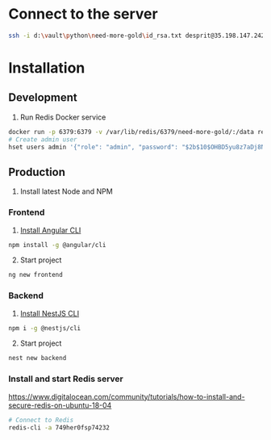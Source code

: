 # Connect to the server

```sh
ssh -i d:\vault\python\need-more-gold\id_rsa.txt desprit@35.198.147.242
```

# Installation

## Development

1. Run Redis Docker service

```sh
docker run -p 6379:6379 -v /var/lib/redis/6379/need-more-gold/:/data redis:alpine redis-server --requirepass r6121343809cbab19 --appendonly yes
# Create admin user
hset users admin '{"role": "admin", "password": "$2b$10$OHBD5yu8z7aDj8Ntg8FB2.hx4VdcwLBIx3MGcEY.7UMAUTHom7BLO"}'
```

## Production

1. Install latest Node and NPM

### Frontend

1. [Install Angular CLI](https://angular.io/cli)

```sh
npm install -g @angular/cli
```

2. Start project

```sh
ng new frontend
```

### Backend

1. [Install NestJS CLI](https://docs.nestjs.com)

```sh
npm i -g @nestjs/cli
```

2. Start project

```sh
nest new backend
```

### Install and start Redis server

https://www.digitalocean.com/community/tutorials/how-to-install-and-secure-redis-on-ubuntu-18-04

```sh
# Connect to Redis
redis-cli -a 749her0fsp74232
```
